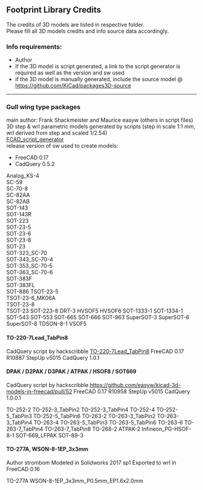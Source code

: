 ﻿## Footprint Library Credits

The credits of 3D models are listed in respective folder.  
Please fill all 3D models credits and info source data accordingly.  

### Info requirements:
- Author
- if the 3D model is script generated, a link to the script generator is required as well as the version and sw used
- if the 3D model is manually generated, include the source model @ https://github.com/KiCad/packages3D-source

<hr>  

### Gull wing type packages  

main author: Frank Shackmeister and Maurice easyw (others in script files)
3D step & wrl parametric models generated by scripts (step in scale 1:1 mm, wrl derived from step and scaled 1/2.54)  
[FCAD_script_generator](https://github.com/easyw/kicad-3d-models-in-freecad/tree/master/cadquery/FCAD_script_generator)  
release version of sw used to create models:  
- FreeCAD 0.17  
- CadQuery 0.5.2  

Analog_KS-4  
SC-59  
SC-70-8  
SC-82AA  
SC-82AB  
SOT-143  
SOT-143R  
SOT-223  
SOT-23-5  
SOT-23-6  
SOT-23-8  
SOT-23  
SOT-323_SC-70  
SOT-343_SC-70-4  
SOT-353_SC-70-5  
SOT-363_SC-70-6  
SOT-383F  
SOT-383FL  
SOT-886
TSOT-23-5  
TSOT-23-6_MK06A  
TSOT-23-8  
TSOT-23
SOT-223-8
DRT-3
HVSOF5
HVSOF6
SOT-1333-1
SOT-1334-1
SOT-543
SOT-553
SOT-665
SOT-666
SOT-963
SuperSOT-3
SuperSOT-6
SuperSOT-8
TDSON-8-1
VSOF5

#### TO-220-7Lead_TabPin8

CadQuery script by hackscribble
[TO-220-7Lead_TabPin8](https://github.com/easyw/kicad-3d-models-in-freecad/pull/49)
FreeCAD 0.17 R10887
StepUp v5015
CadQuery 1.0.1

#### DPAK / D2PAK / D3PAK / ATPAK / HSOF8 / SOT669

CadQuery script by hackscribble
https://github.com/easyw/kicad-3d-models-in-freecad/pull/52
FreeCAD 0.17 R10958
StepUp v5015
CadQuery 1.0.0.1

TO-252-2 TO-252-3_TabPin2 TO-252-3_TabPin4
TO-252-4 TO-252-5_TabPin3 TO-252-5_TabPin6
TO-263-2 TO-263-3_TabPin2 TO-263-3_TabPin4
TO-263-4 TO-263-5_TabPin3 TO-263-5_TabPin6
TO-263-6 TO-263-7_TabPin4 TO-263-7_TabPin8
TO-268-2
ATPAK-2
Infineon_PG-HSOF-8-1
SOT-669_LFPAK
SOT-89-3

#### TO-277A, WSON-8-1EP_3x3mm
Author strombom
Modeled in Solidworks 2017 sp1
Exported to wrl in FreeCAD 0.16

TO-277A
WSON-8-1EP_3x3mm_P0.5mm_EP1.6x2.0mm
